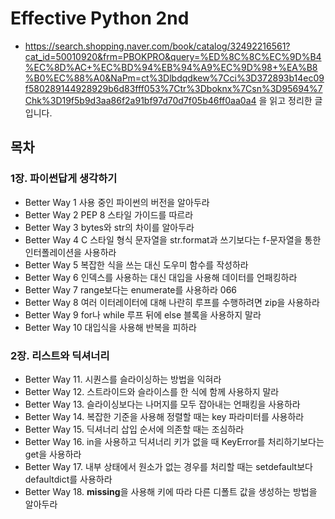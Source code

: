 # Effective Python 2nd

- https://search.shopping.naver.com/book/catalog/32492216561?cat_id=50010920&frm=PBOKPRO&query=%ED%8C%8C%EC%9D%B4%EC%8D%AC+%EC%BD%94%EB%94%A9%EC%9D%98+%EA%B8%B0%EC%88%A0&NaPm=ct%3Dlbdqdkew%7Cci%3D372893b14ec09f580289144928929b6d83fff053%7Ctr%3Dboknx%7Csn%3D95694%7Chk%3D19f5b9d3aa86f2a91bf97d70d7f05b46ff0aa0a4 을 읽고 정리한 글입니다.

## 목차

### 1장. 파이썬답게 생각하기

- Better Way 1 사용 중인 파이썬의 버전을 알아두라
- Better Way 2 PEP 8 스타일 가이드를 따르라
- Better Way 3 bytes와 str의 차이를 알아두라
- Better Way 4 C 스타일 형식 문자열을 str.format과 쓰기보다는 f-문자열을 통한 인터폴레이션을 사용하라
- Better Way 5 복잡한 식을 쓰는 대신 도우미 함수를 작성하라
- Better Way 6 인덱스를 사용하는 대신 대입을 사용해 데이터를 언패킹하라
- Better Way 7 range보다는 enumerate를 사용하라 066
- Better Way 8 여러 이터레이터에 대해 나란히 루프를 수행하려면 zip을 사용하라
- Better Way 9 for나 while 루프 뒤에 else 블록을 사용하지 말라
- Better Way 10 대입식을 사용해 반복을 피하라

### 2장. 리스트와 딕셔너리

- Better Way 11. 시퀀스를 슬라이싱하는 방법을 익혀라
- Better Way 12. 스트라이드와 슬라이스를 한 식에 함께 사용하지 말라
- Better Way 13. 슬라이싱보다는 나머지를 모두 잡아내는 언패킹을 사용하라
- Better Way 14. 복잡한 기준을 사용해 정렬할 때는 key 파라미터를 사용하라
- Better Way 15. 딕셔너리 삽입 순서에 의존할 때는 조심하라
- Better Way 16. in을 사용하고 딕셔너리 키가 없을 때 KeyError를 처리하기보다는 get을 사용하라
- Better Way 17. 내부 상태에서 원소가 없는 경우를 처리할 때는 setdefault보다 defaultdict를 사용하라
- Better Way 18. **missing**을 사용해 키에 따라 다른 디폴트 값을 생성하는 방법을 알아두라
